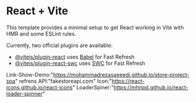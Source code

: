 # React + Vite

This template provides a minimal setup to get React working in Vite with HMR and some ESLint rules.

Currently, two official plugins are available:

- [@vitejs/plugin-react](https://github.com/vitejs/vite-plugin-react/blob/main/packages/plugin-react/README.md) uses [Babel](https://babeljs.io/) for Fast Refresh
- [@vitejs/plugin-react-swc](https://github.com/vitejs/vite-plugin-react-swc) uses [SWC](https://swc.rs/) for Fast Refresh

Link-Show-Demo:"https://mohammadrezasaeeedi.github.io/store-project-spa"
refrens
API:"fakestoreapi.com"
Icon:"https://react-icons.github.io/react-icons"
LoaderSpiner:"https://mhnpd.github.io/react-loader-spinner"
